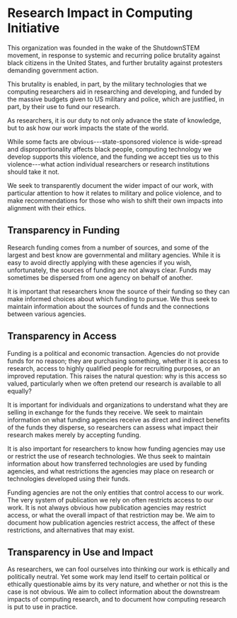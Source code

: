 # Research Impact in Computing Initiative

This organization was founded in the wake of the ShutdownSTEM movement, in response to systemic and recurring police brutality against black citizens in the United States, and further brutality against protesters demanding government action.

This brutality is enabled, in part, by the military technologies that we computing researchers aid in researching and developing, and funded by the massive budgets given to US military and police, which are justified, in part, by their use to fund our research.

As researchers, it is our duty to not only advance the state of knowledge, but to ask how our work impacts the state of the world.

While some facts are obvious---state-sponsored violence is wide-spread and disproportionality affects black people, computing technology we develop supports this violence, and the funding we accept ties us to this violence---what action individual researchers or research institutions should take it not.

We seek to transparently document the wider impact of our work, with particular attention to how it relates to military and police violence, and to make recommendations for those who wish to shift their own impacts into alignment with their ethics.

<!-- This is true, but a distraction in a mission statement.
As this organization was founded in response to a US situation, and organized by a heavily US-based group of researchers, we focus on those we know best—US institutions. We are open to broadening our scope—talk to us!
-->

## Transparency in Funding
Research funding comes from a number of sources, and some of the largest and best know are governmental and military agencies. While it is easy to avoid directly applying with these agencies if you wish, unfortunately, the sources of funding are not always clear. Funds may sometimes be dispersed from one agency on behalf of another.

It is important that researchers know the source of their funding so they can make informed choices about which funding to pursue. We thus seek to maintain information about the sources of funds and the connections between various agencies.

## Transparency in Access
Funding is a political and economic transaction. Agencies do not provide funds for no reason; they are purchasing something, whether it is access to research, access to highly qualified people for recruiting purposes, or an improved reputation. This raises the natural question: why is this access so valued, particularly when we often pretend our research is available to all equally?

It is important for individuals and organizations to understand what they are selling in exchange for the funds they receive. We seek to maintain information on what funding agencies receive as direct and indirect benefits of the funds they disperse, so researchers can assess what impact their research makes merely by accepting funding.

It is also important for researchers to know how funding agencies may use or restrict the use of research technologies. We thus seek to maintain information about how transferred technologies are used by funding agencies, and what restrictions the agencies may place on research or technologies developed using their funds.

Funding agencies are not the only entities that control access to our work. The very system of publication we rely on often restricts access to our work. It is not always obvious how publication agencies may restrict access, or what the overall impact of that restriction may be. We aim to document how publication agencies restrict access, the affect of these restrictions, and alternatives that may exist.

## Transparency in Use and Impact
As researchers, we can fool ourselves into thinking our work is ethically and politically neutral. Yet some work may lend itself to certain political or ethically questionable aims by its very nature, and whether or not this is the case is not obvious. We aim to collect information about the downstream impacts of computing research, and to document how computing research is put to use in practice.

<!--probably shouldn't be in this mission statement but it's the shared document we have 

## Suggested First Actions:
- Mission statement, which we can use to publically recruit organizers.
- Collect a list of common funding agencies, their connection to uses of violence, and how specific technologies releted to the computing research community are used.

## Brain storming other actions:
- A simple rating system ("B" corporations) to help researchers navigate how closely a funding source is tied to violence
- A database of funding sources, particularly alternatives to governemtnal, military, or policing sources that are closely tied to vioalence, to help researchers navigate their search for funding
- Investigate the legal enforcability of restrictive licensing
- Recommendations:
  - E.g., is it effective to say "My lab will not accept funding from military"? What are alternative sources if you want to commit to that?
  - Is it effective/enforcable to license software for non-military purposes? Non-commercial seems like GPL does seem to get corporations to avoid some software, in some instances.
- Investigate how PL is used by these funding agencies. Why are they so interested in verification? Is my technology somehow harmful in ways I don't understand?
- How does closed access publishing affect the impact of our work?
  http://news.mit.edu/2020/guided-by-open-access-principles-mit-ends-elsevier-negotiations-0611

## Resources
- https://divestdemilitarizeuw.carrd.co/
- https://www.cto.mil/2020-muri/

--!>